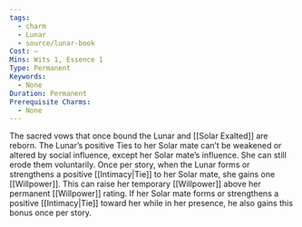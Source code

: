 ```yaml
---
tags:
  - charm
  - Lunar
  - source/lunar-book
Cost: —
Mins: Wits 1, Essence 1
Type: Permanent
Keywords:
  - None
Duration: Permanent
Prerequisite Charms:
  - None
---
```

The sacred vows that once bound the Lunar and [[Solar Exalted]] are reborn. The Lunar’s positive Ties to her Solar mate can’t be weakened or altered by social influence, except her Solar mate’s influence. She can still erode them voluntarily. Once per story, when the Lunar forms or strengthens a positive [[Intimacy|Tie]] to her Solar mate, she gains one [[Willpower]]. This can raise her temporary [[Willpower]] above her permanent [[Willpower]] rating. If her Solar mate forms or strengthens a positive [[Intimacy|Tie]] toward her while in her presence, he also gains this bonus once per story.